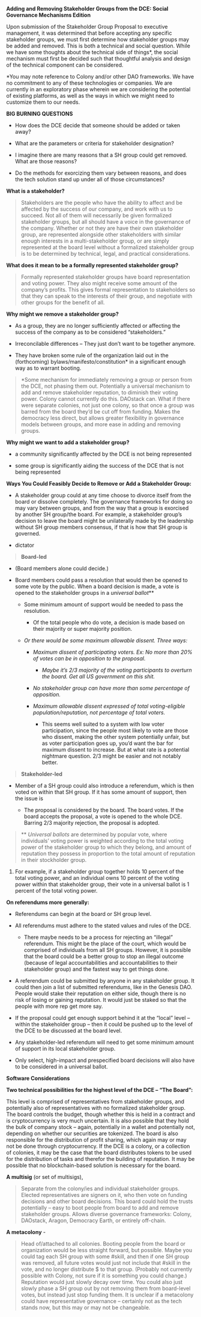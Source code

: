 **Adding and Removing Stakeholder Groups from the DCE: Social Governance
Mechanisms Edition**

Upon submission of the Stakeholder Group Proposal to executive management, it
was determined that before accepting any specific stakeholder groups, we must
first determine how stakeholder groups may be added and removed. This is both a
technical and social question. While we have some thoughts about the technical
side of things\*, the social mechanism must first be decided such that
thoughtful analysis and design of the technical component can be considered.

\*You may note reference to Colony and/or other DAO frameworks. We have no
commitment to any of these technologies or companies. We are currently in an
exploratory phase wherein we are considering the potential of existing
platforms, as well as the ways in which we might need to customize them to our
needs.

**BIG BURNING QUESTIONS**

-   How does the DCE decide that someone should be added or taken away?

-   What are the parameters or criteria for stakeholder designation?

-   I imagine there are many reasons that a SH group could get removed. What are
    those reasons?

-   Do the methods for exorcizing them vary between reasons, and does the tech
    solution stand up under all of those circumstances?

**What is a stakeholder?**

>   Stakeholders are the people who have the ability to affect and be affected
>   by the success of our company, and work with us to succeed. Not all of them
>   will necessarily be given formalized stakeholder groups, but all should have
>   a voice in the governance of the company. Whether or not they are have their
>   own stakeholder group, are represented alongside other stakeholders with
>   similar enough interests in a multi-stakeholder group, or are simply
>   represented at the board level without a formalized stakeholder group is to
>   be determined by technical, legal, and practical considerations.

**What does it mean to be a formally represented stakeholder group?**

>   Formally represented stakeholder groups have board representation and voting
>   power. They also might receive some amount of the company’s profits. This
>   gives formal representation to stakeholders so that they can speak to the
>   interests of their group, and negotiate with other groups for the benefit of
>   all.

**Why might we remove a stakeholder group?**

-   As a group, they are no longer sufficiently affected or affecting the
    success of the company as to be considered “stakeholders.”

-   Irreconcilable differences – They just don’t want to be together anymore.

-   They have broken some rule of the organization laid out in the (forthcoming)
    bylaws/manifesto/constitution\* in a significant enough way as to warrant
    booting.

>   \*Some mechanism for immediately removing a group or person from the DCE,
>   not phasing them out. Potentially a universal mechanism to add and remove
>   stakeholder reputation, to diminish their voting power. Colony cannot
>   currently do this. DAOstack can. What if there were separate colonies, not
>   just one colony, so that once a group was barred from the board they’d be
>   cut off from funding. Makes the democracy less direct, but allows greater
>   flexibility in governance models between groups, and more ease in adding and
>   removing groups.

**Why might we want to add a stakeholder group?**

-   a community significantly affected by the DCE is not being represented

-   some group is significantly aiding the success of the DCE that is not being
    represented

**Ways You Could Feasibly Decide to Remove or Add a Stakeholder Group:**

-   A stakeholder group could at any time choose to divorce itself from the
    board or dissolve completely. The governance frameworks for doing so may
    vary between groups, and from the way that a group is exorcised by another
    SH group/the board. For example, a stakeholder group’s decision to leave the
    board might be unilaterally made by the leadership without SH group members
    consensus, if that is how that SH group is governed.

-   dictator

>   **Board-led**

-   (Board members alone could decide.)

-   Board members could pass a resolution that would then be opened to some vote
    by the public. When a board decision is made, a vote is opened to the stakeholder
    groups in a *universal ballot*\*\*

    -   Some minimum amount of support would be needed to pass the resolution.

        -   Of the total people who do vote, a decision is made based on their
            majority or super majority position.

    -   *Or there would be some maximum allowable dissent. Three ways:*

        -   *Maximum dissent of participating voters. Ex: No more than 20% of
            votes can be in opposition to the proposal.*

            -   *Maybe it’s 2/3 majority of the voting participants to overturn
                the board. Get all US government on this shit.*

        -   *No stakeholder group can have more than some percentage of
            opposition.*

        -   *Maximum allowable dissent expressed of total voting-eligible
            population/reputation, not percentage of total voters.*

            -   This seems well suited to a system with low voter participation,
                since the people most likely to vote are those who dissent,
                making the other system potentially unfair, but as voter
                participation goes up, you’d want the bar for maximum dissent to
                increase. But at what rate is a potential nightmare question.
                2/3 might be easier and not notably better.

>   **Stakeholder-led**

-   Member of a SH group could also introduce a referendum, which is then voted
    on within that SH group. If it has some amount of support, then the issue is

    -   The proposal is considered by the board. The board votes. If the board
        accepts the proposal, a vote is opened to the whole DCE. Barring 2/3
        majority rejection, the proposal is adopted.

>   \*\* *Universal ballots* are determined by popular vote, where individuals’
>   voting power is weighted according to the total voting power of the
>   stakeholder group to which they belong, and amount of reputation they
>   possess in proportion to the total amount of reputation in their stockholder
>   group.

1.  For example, if a stakeholder group together holds 10 percent of the total
    voting power, and an individual owns 10 percent of the voting power within
    that stakeholder group, their vote in a universal ballot is 1 percent of the
    total voting power.

**On referendums more generally:**

-   Referendums can begin at the board or SH group level.

-   All referendums must adhere to the stated values and rules of the DCE.

    -   There maybe needs to be a process for rejecting an “illegal” referendum.
        This might be the place of the court, which would be comprised of
        individuals from all SH groups. However, it is possible that the board
        could be a better group to stop an illegal outcome (because of legal
        accountabilities and accountabilities to their stakeholder group) and
        the fastest way to get things done.

-   A referendum could be submitted by anyone in any stakeholder group. It could
    then join a list of submitted referendums, like in the Genesis DAO. People
    would stake their reputation on either side, though there is no risk of
    losing or gaining reputation. It would just be staked so that the people
    with more rep get more say.

-   If the proposal could get enough support behind it at the “local” level –
    within the stakeholder group – then it could be pushed up to the level of
    the DCE to be discussed at the board level.

-   Any stakeholder-led referendum will need to get some minimum amount of
    support in its local stakeholder group.

-    Only select, high-impact and prespecified board decisions will also have 
    to be considered in a universal ballot.

**Software Considerations**

**Two technical possibilities for the highest level of the DCE – “The Board”:**

This level is comprised of representatives from stakeholder groups, and
potentially also of representatives with no formalized stakeholder group. The
board controls the budget, though whether this is held in a contract and is
cryptocurrency is very much uncertain. It is also possible that they hold the
bulk of company stock – again, potentially in a wallet and potentially not,
depending on whether our securities are tokenized. The board is also responsible
for the distribution of profit sharing, which again may or may not be done
through cryptocurrency. If the DCE is a colony, or a collection of colonies, it
may be the case that the board distributes tokens to be used for the
distribution of tasks and therefor the building of reputation. It may be
possible that no blockchain-based solution is necessary for the board.

**A multisig** (or set of multisigs),

>   Separate from the colony/ies and individual stakeholder groups. Elected
>   representatives are signers on it, who then vote on funding decisions and
>   other board decisions. This board could hold the trusts potentially – easy
>   to boot people from board to add and remove stakeholder groups. Allows
>   diverse governance frameworks: Colony, DAOstack, Aragon, Democracy Earth, or
>   entirely off-chain.

**A metacolony** -

>   Head of/attached to all colonies. Booting people from the board or
>   organization would be less straight forward, but possible. Maybe you could
>   tag each SH group with some \#skill, and then if one SH group was removed,
>   all future votes would just not include that \#skill in the vote, and no
>   longer distribute \$ to that group. (Probably not currently possible with
>   Colony, not sure if it is something you could change.) Reputation would just
>   slowly decay over time. You could also just slowly phase a SH group out by
>   not removing them from board-level votes, but instead just stop funding
>   them. It is unclear if a metacolony could have representative governance –
>   certainly not as the tech stands now, but this may or may not be changeable.
